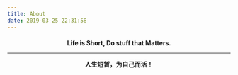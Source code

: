 ```yaml
---
title: About
date: 2019-03-25 22:31:58
---
```

<center> <h4> 
Life is Short, Do stuff that Matters.

<hr>

人生短暂，为自己而活！
<h4></center>